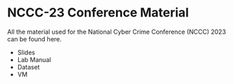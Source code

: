 # NCCC-23 Conference Material

All the material used for the National Cyber Crime Conference (NCCC) 2023 can be found here.
- Slides
- Lab Manual
- Dataset
- VM
